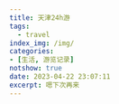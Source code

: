 ```yaml
---
title: 天津24h游
tags:
  - travel
index_img: /img/
categories:
- [生活, 游览记录]
notshow: true
date: 2023-04-22 23:07:11
excerpt: 嗯下次再来
---
```

